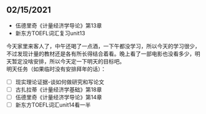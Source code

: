 ## 02/15/2021

* 伍德里奇《计量经济学导论》第13章
* 新东方TOEFL词汇复习unit13

今天家里来客人了，中午还喝了一点酒，一下午都没学习，所以今天的学习很少，不过发现计量的教材还是各有所长得结合着看。晚上看了一部电影也没看多少，明天暂定没啥安排，所以今天定一下明天的目标吧。  
明天任务（如果临时没有安排拜年的话）：
- [ ] 现实理论证据-谈如何做研究和写论文
- [ ] 古扎拉蒂《计量经济学基础》第18章
- [ ] 伍德里奇《计量经济学导论》第14章
- [ ] 新东方TOEFL词汇unit14看一半